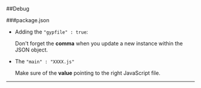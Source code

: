 
##Debug

###package.json

- Adding the `"gypfile" : true`:

	Don't forget the **comma** when you update a new instance within the JSON object.

- The `"main" : "XXXX.js"`

	Make sure of the **value** pointing to the right JavaScript file.

---
